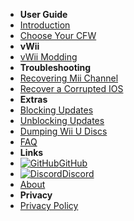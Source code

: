 - **User Guide**
- [Introduction](user-guide/introduction)
- [Choose Your CFW](user-guide/cfw-choice)
- **vWii**
- [vWii Modding](vwii/vwii-modding)
- **Troubleshooting**
- [Recovering Mii Channel](vwii/recover-mii-channel)
- [Recover a Corrupted IOS](vwii/recover-ios)
- **Extras**
- [Blocking Updates](extras/block-updates)
- [Unblocking Updates](extras/unblock-updates)
- [Dumping Wii U Discs](extras/dump-games)
- [FAQ](user-guide/faq)
- **Links**
- [![GitHub](https://icongram.jgog.in/simple/github.svg?color=808080&size=16)GitHub](https://github.com//huhenU/WiiUGuide)
- [![Discord](https://icongram.jgog.in/simple/discord.svg?colored&size=16)Discord](https://discord.gg/C29hYvh)
- [About](extras/about)
- **Privacy**
- [Privacy Policy](privacy/privacy-policy)